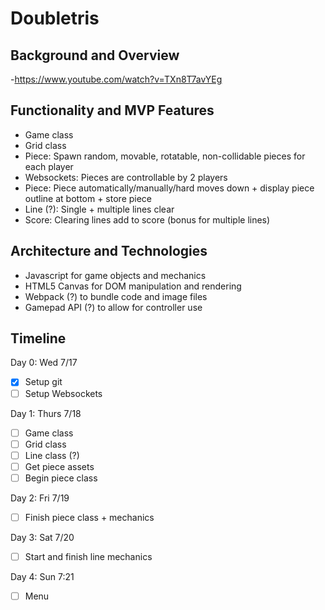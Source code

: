 # Doubletris

## Background and Overview

-https://www.youtube.com/watch?v=TXn8T7avYEg

## Functionality and MVP Features

* Game class
* Grid class
* Piece: Spawn random, movable, rotatable, non-collidable pieces for each player
* Websockets: Pieces are controllable by 2 players
* Piece: Piece automatically/manually/hard moves down + display piece outline at bottom + store piece
* Line (?): Single + multiple lines clear
* Score: Clearing lines add to score (bonus for multiple lines)

## Architecture and Technologies

* Javascript for game objects and mechanics
* HTML5 Canvas for DOM manipulation and rendering
* Webpack (?) to bundle code and image files
* Gamepad API (?) to allow for controller use

## Timeline

Day 0: Wed 7/17
- [x] Setup git
- [ ] Setup Websockets

Day 1: Thurs 7/18
- [ ] Game class
- [ ] Grid class
- [ ] Line class (?)
- [ ] Get piece assets
- [ ] Begin piece class

Day 2: Fri 7/19
- [ ] Finish piece class + mechanics

Day 3: Sat 7/20
- [ ] Start and finish line mechanics

Day 4: Sun 7:21
- [ ] Menu
